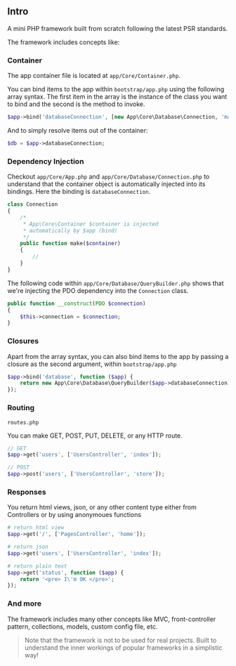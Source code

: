 ## Intro

A mini PHP framework built from scratch following the latest PSR standards.

The framework includes concepts like:

### Container

The app container file is located at `app/Core/Container.php`.

You can bind items to the app within `bootstrap/app.php` using the following array syntax. The first item in the array is the instance of the class you want to bind and the second is the method to invoke.

```php
$app->bind('databaseConnection', [new App\Core\Database\Connection, 'make']);
```

And to simply resolve items out of the container:

```php
$db = $app->databaseConnection;
```

### Dependency Injection

Checkout `app/Core/App.php` and `app/Core/Database/Connection.php` to understand that the container object is automatically injected into its bindings. Here the binding is `databaseConnection`.

```php
class Connection
{
	/*
	 * App\Core\Container $container is injected 
	 * automatically by $app (bind)
	 */
    public function make($container)
    {
    	//
    }
}
```

The following code within `app/Core/Database/QueryBuilder.php` shows that we're injecting the PDO dependency into the `Connection` class.

```php
public function __construct(PDO $connection)
{
    $this->connection = $connection;
}
```

### Closures

Apart from the array syntax, you can also bind items to the app by passing a closure as the second argument, within `bootstrap/app.php`

```php
$app->bind('database', function ($app) {
	return new App\Core\Database\QueryBuilder($app->databaseConnection);
});
```

### Routing

`routes.php`

You can make GET, POST, PUT, DELETE, or any HTTP route.

```php
// GET
$app->get('users', ['UsersController', 'index']);

// POST
$app->post('users', ['UsersController', 'store']);
```

### Responses

You return html views, json, or any other content type either from Controllers or by using anonymoues functions

```php
# return html view
$app->get('/', ['PagesController', 'home']);

# return json
$app->get('users', ['UsersController', 'index']);

# return plain text
$app->get('status', function ($app) {
	return '<pre> I\'m OK </pre>';
});
```

### And more
The framework includes many other concepts like MVC, front-controller pattern, collections, models, custom config file, etc.

> Note that the framework is not to be used for real projects.
> Built to understand the inner workings of popular frameworks in a simplistic way!

